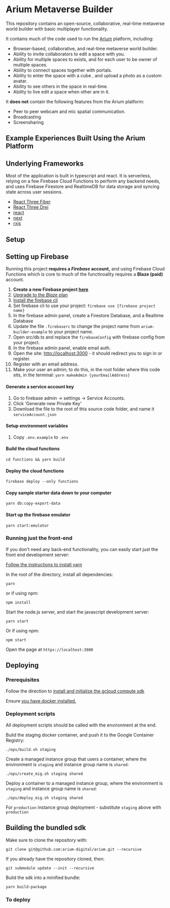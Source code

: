 # Arium Metaverse Builder 

This repository contains an open-source, collaborative, real-time metaverse world builder with basic multiplayer functionality.

It contains much of the code used to run the [Arium](https://twitter.com/ariumspaces) platform, including:

* Browser-based, collaborative, and real-time metaverse world builder.
* Ability to invite collaborators to edit a space with you.
* Ability for multiple spaces to exists, and for each user to be owner of multiple spaces.
* Ability to connect spaces together with portals.
* Ability to enter the space with a cube , and upload a photo as a custom avatar.
* Ability to see others in the space in real-time.
* Ability to live edit a space when other are in it.

It **does not** contain the following features from the Arium platform:
* Peer to peer webcam and mic spatial communication.
* Broadcasting
* Screensharing

## Example Experiences Built Using the Arium Platform

## Underlying Frameworks

Most of the application is built in typescript and react.  It is serverless, relying on a few Firebase Cloud Functions to perform any backend needs, and uses Firebase Firestore and RealtimeDB for data storage and syncing state across user sessions.

* [React Three Fiber](https://github.com/pmndrs/react-three-fiber)
* [React Three Drei](https://github.com/pmndrs/drei)
* [react](https://reactjs.org/)
* [next](https://nextjs.org/)
* [rxjs](https://rxjs.dev/)

## Setup

## Setting up Firebase

Running this project **requires a *Firebase* account,** and using Firebase Cloud Functions which is core to much of the functinoality requires a **Blaze (paid)** account.

1. **Create a new Firebase project [here](https://firebase.google.com/)**
2. [Upgrade to the *Blaze* plan](https://docs.firerun.io/getting-started/upgrading-from-the-firebase-spark-plan-to-the-blaze-plan-tled)
3. [Install the firebase cli](https://firebase.google.com/docs/cli#install-cli-mac-linux)
4. Set firebase cli to use your project: `firebase use {firebase project name}`
5. In the firebase admin panel, create a Firestore Database, and a Realtime Database
6. Update the file `.firebaserc` to change the project name from `arium-builder-example` to your project name.
7. Open src/db.ts and replace the `firebaseConfig` with firebase config from your project.
8. In the firebase admin panel, enable email auth.
9. Open the site: [http://localhost:3000](http://localhost:3000) - it should redirect you to sign in or register.
10. Register with an email address.
11. Make your user an admin; to do this, in the root folder where this code sits, in the terminal:  `yarn makeAdmin {yourEmailAddress}`

#### Generate a service account key

1. Go to firebase admin -> settings -> Service Accounts.
2. Click 'Generate new Private Key'
3. Download the file to the root of this source code folder, and name it `serviceAccount.json`

#### Setup environment variables

1. Copy `.env.example` to `.env`

#### Build the cloud functions

    cd functions && yarn build

#### Deploy the cloud functions

    firebase deploy --only functions

#### Copy sample starter data down to your computer

    yarn db:copy-export-data

#### Start up the firebase emulator

    yarn start:emulator

### Running just the front-end

If you don't need any back-end functionality, you can easily start just the front end development server:

[Follow the instructions to install yarn](https://classic.yarnpkg.com/en/docs/install/)

In the root of the directory, install all dependencies:

    yarn

or if using npm:

    npm install

Start the node.js server, and start the javascript development server:

    yarn start

Or if using npm:

    npm start

Open the page at `https://localhost:3000`



## Deploying

### Prerequisites

Follow the direction to [install and initialize the gcloud compute sdk](https://cloud.google.com/sdk/docs/quickstart)

Ensure [you have docker installed.](https://docs.docker.com/get-docker/)

### Deployment scripts

All deployment scripts should be called with the environment at the end.

Build the staging docker container, and push it to the Google Container Registry:

    ./ops/build.sh staging

Create a managed instance group that users a container, where the environment is `staging` and instance group name is `shared`:

    ./ops/create_mig.sh staging shared

Deploy a container to a managed instance group, where the environment is `staging` and instance group name is `shared`:

    ./ops/deploy_mig.sh staging shared

For `production` instance group deployment - substitute `staging` above with `production`

## Building the bundled sdk

Make sure to clone the repository with:

    git clone git@github.com:arium-digital/arium.git --recursive

If you already have the repository cloned, then:

    git submodule update --init --recursive

Build the sdk into a minified bundle:

    yarn build-package

### To deploy

